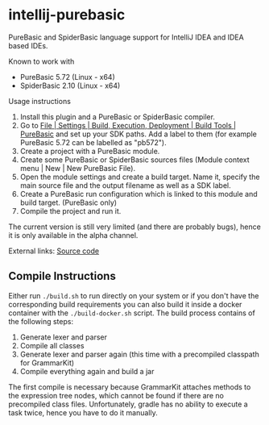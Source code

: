 # intellij-purebasic

<!-- Plugin description -->
PureBasic and SpiderBasic language support for IntelliJ IDEA and IDEA based IDEs.

Known to work with

- PureBasic 5.72 (Linux - x64)
- SpiderBasic 2.10 (Linux - x64)

Usage instructions

1. Install this plugin and a PureBasic or SpiderBasic compiler.
2. Go to <a href="jetbrains://Idea/settings?name=Build%2C+Execution%2C+Deployment--Build+Tools--PureBasic">
   File | Settings | Build, Execution, Deployment | Build Tools | PureBasic</a> and set up your SDK paths.
   Add a label to them (for example PureBasic 5.72 can be labelled as "pb572").
3. Create a project with a PureBasic module.
4. Create some PureBasic or SpiderBasic sources files (Module context menu | New | New PureBasic File).
5. Open the module settings and create a build target. Name it, specify the main source file and the output
   filename as well as a SDK label.
6. Create a PureBasic run configuration which is linked to this module and build target. (PureBasic only)
7. Compile the project and run it.

The current version is still very limited (and there are probably bugs), hence it is only available in the alpha
channel.

External links: [Source code](https://github.com/Bradan/intellij-purebasic)
<!-- Plugin description end -->

## Compile Instructions

Either run `./build.sh` to run directly on your system or if you don't have the corresponding build requirements
you can also build it inside a docker container with the `./build-docker.sh` script. The build process contains of the
following steps:

1. Generate lexer and parser
2. Compile all classes
3. Generate lexer and parser again (this time with a precompiled classpath for GrammarKit)
4. Compile everything again and build a jar

The first compile is necessary because GrammarKit attaches methods to
 the expression tree nodes, which cannot be found if there are no precompiled
 class files.
Unfortunately, gradle has no ability to execute a task twice, hence you have
 to do it manually.
